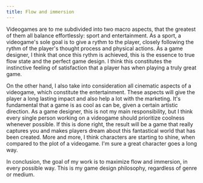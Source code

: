 ```yaml
---
title: Flow and immersion
---
```


Videogames are to me subdivided into two macro aspects, that the greatest of them all balance effortlessly: sport and entertainment.
As a sport, a videogame's sole goal is to give a rythm to the player, closely following the rythm of the player's thought process and physical actions. As a game designer, I think that once this rythm is achieved, this is the essence to true flow state and the perfect game design. I think this constitutes the instinctive feeling of satisfaction that a player has when playing a truly great game.

On the other hand, I also take into consideration all cinematic aspects of a videogame, which constitute the entertainment. These aspects will give the player a long lasting impact and also help a lot with the marketing. It's fundamental that a game is as cool as can be, given a certain artistic direction. As a game designer, this is not my main responsibility, but I think every single person working on a videogame should prioritize coolness whenever possible. If this is done right, the result will be a game that really captures you and makes players dream about this fantastical world that has been created. More and more, I think characters are starting to shine, when compared to the plot of a videogame. I'm sure a great character goes a long way.

In conclusion, the goal of my work is to maximize flow and immersion, in every possible way. This is my game design philosophy, regardless of genre or medium.
